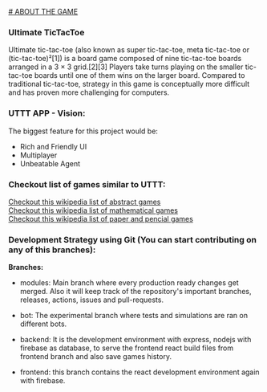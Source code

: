 [# ABOUT THE GAME](https://en.wikipedia.org/wiki/Ultimate_tic-tac-toe#)
### Ultimate TicTacToe
Ultimate tic-tac-toe (also known as super tic-tac-toe, meta tic-tac-toe or (tic-tac-toe)²[1]) is a board game composed of nine tic-tac-toe boards arranged in a 3 × 3 grid.[2][3] Players take turns playing on the smaller tic-tac-toe boards until one of them wins on the larger board. Compared to traditional tic-tac-toe, strategy in this game is conceptually more difficult and has proven more challenging for computers.

### UTTT APP - Vision:
The biggest feature for this project would be:
- Rich and Friendly UI
- Multiplayer
- Unbeatable Agent

### Checkout list of games similar to UTTT:

[Checkout this wikipedia list of abstract games](https://en.wikipedia.org/wiki/Category:Abstract_strategy_games) <br>
[Checkout this wikipedia list of mathematical games](https://en.wikipedia.org/wiki/Category:Mathematical_games) <br>
[Checkout this wikipedia list of paper and pencial games](https://en.wikipedia.org/wiki/Category:Paper-and-pencil_games) <br>

### Development Strategy using Git (You can start contributing on any of this branches):

**Branches:**
    
- modules: Main branch where every production ready changes get merged. Also it will keep track of the repository's important branches, releases, actions, issues and pull-requests. 

- bot: The experimental branch where tests and simulations are ran on different bots.
    
- backend: It is the development environment with express, nodejs with firebase as database, to serve the frontend react build files from frontend branch and also save games history.
    
- frontend: this branch contains the react development environment again with firebase.
